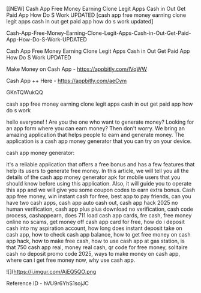 [[NEW] Cash App Free Money Earning Clone Legit Apps Cash in Out Get Paid App How Do S Work UPDATED [cash app free money earning clone legit apps cash in out get paid app how do s work updated]

Cash-App-Free-Money-Earning-Clone-Legit-Apps-Cash-in-Out-Get-Paid-App-How-Do-S-Work-UPDATED

Cash App Free Money Earning Clone Legit Apps Cash in Out Get Paid App How Do S Work UPDATED

Make Money on Cash App -  https://appbitly.com/IVqWW


Cash App ++ Here - https://appbitly.com/aeCym


GKnTQWukQQ

cash app free money earning clone legit apps cash in out get paid app how do s work

hello everyone! ! Are you the one who want to generate money? Looking for an app form where you can earn money? Then don't worry. We bring an amazing application that helps people to earn and generate money. The application is a cash app money generator that you can try on your device.

cash app money generator:

it's a reliable application that offers a free bonus and has a few features that help its users to generate free money. In this article, we will tell you all the details of the cash app money generator apk for mobile users that you should know before using this application. Also, it will guide you to operate this app and we will give you some coupon codes to earn extra bonus. Cash app free money, win instant cash for free, best app to pay friends, can you have two cash apps, cash app auto cash out, cash app hack 2025 no human verification, cash app plus plus download no verification, cash code process, cashappearn, does 711 load cash app cards, fre cash, free money online no scams, get money off cash app card for free, how do i deposit cash into my aspiration account, how long does instant deposit take on cash app, how to check cash app balance, how to get free money on cash app hack, how to make free cash, how to use cash app at gas station, is that 750 cash app real, money real cash, qr code for free money, solitaire cash no deposit promo code 2025, ways to make money on cash app, where can i get free money now, why use cash app.

![](https://i.imgur.com/AjEQ5QO.png

Reference ID - hVU9r6YhS1sojJC